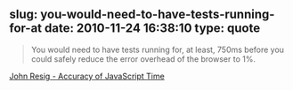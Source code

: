 slug: you-would-need-to-have-tests-running-for-at
date: 2010-11-24 16:38:10
type: quote
---

> You would need to have tests running for, at least, 750ms before you could safely reduce the error overhead of the browser to 1%.

[John Resig - Accuracy of JavaScript Time](http://ejohn.org/blog/accuracy-of-javascript-time/)
